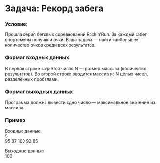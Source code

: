 # Задача: Рекорд забега
### Условие: 
Прошла серия беговых соревнований Rock’n’Run. За каждый забег спортсмены получили очки. Ваша задача — найти наибольшее количество очков среди всех результатов.
### Формат входных данных
В первой строке задаётся число N — размер массива (количество результатов).
Во второй строке вводится массив из N целых чисел, разделённых пробелами.

### Формат выходных данных
Программа должна вывести одно число — максимальное значение из массива.
### Пример
Входные данные  
5  
95 87 100 92 85

Выходные данные  
100
